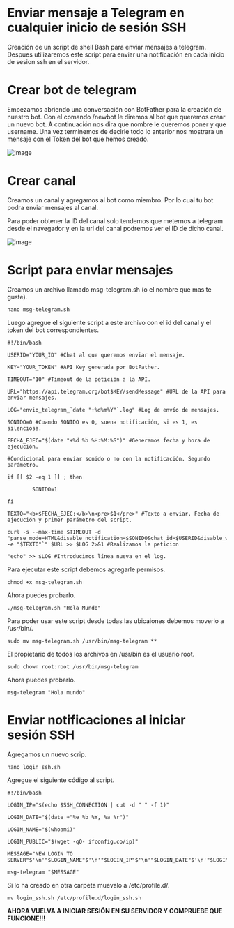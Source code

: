 # Enviar mensaje a Telegram en cualquier inicio de sesión SSH
Creación de un script de shell Bash para enviar mensajes a telegram. Despues utilizaremos este script para enviar una notificación en cada inicio de sesion ssh en el servidor.

# Crear bot de telegram
Empezamos abriendo una conversación con BotFather para la creación de nuestro bot. Con el comando /newbot le diremos al bot que queremos crear un nuevo bot. A continuación nos dira que nombre le queremos poner y que username. Una vez terminemos de decirle todo lo anterior nos mostrara un mensaje con el Token del bot que hemos creado.

![image](https://user-images.githubusercontent.com/74573174/193409759-78c6b0c3-e285-442a-b942-085299730bf3.png)

# Crear canal
Creamos un canal y agregamos al bot como miembro. Por lo cual tu bot podra enviar mensajes al canal.

Para poder obtener la ID del canal solo tendemos que meternos a telegram desde el navegador y en la url del canal podremos ver el ID de dicho canal.

![image](https://user-images.githubusercontent.com/74573174/193409778-a375eddd-450d-4b75-816b-891a59875133.png)

# Script para enviar mensajes
Creamos un archivo llamado msg-telegram.sh (o el nombre que mas te guste).

`nano msg-telegram.sh`

Luego agregue el siguiente script a este archivo con el id del canal y el token del bot correspondientes.

```
#!/bin/bash

USERID="YOUR_ID" #Chat al que queremos enviar el mensaje.

KEY="YOUR_TOKEN" #API Key generada por BotFather.

TIMEOUT="10" #Timeout de la petición a la API.

URL="https://api.telegram.org/bot$KEY/sendMessage" #URL de la API para enviar mensajes.

LOG="envio_telegram_`date "+%d%m%Y"`.log" #Log de envío de mensajes.

SONIDO=0 #Cuando SONIDO es 0, suena notificación, si es 1, es silenciosa.

FECHA_EJEC="$(date "+%d %b %H:%M:%S")" #Generamos fecha y hora de ejecución.

#Condicional para enviar sonido o no con la notificación. Segundo parámetro.

if [[ $2 -eq 1 ]] ; then

        SONIDO=1

fi

TEXTO="<b>$FECHA_EJEC:</b>\n<pre>$1</pre>" #Texto a enviar. Fecha de ejecución y primer parámetro del script.

curl -s --max-time $TIMEOUT -d "parse_mode=HTML&disable_notification=$SONIDO&chat_id=$USERID&disable_web_page_preview=1&text=`echo -e "$TEXTO"`" $URL >> $LOG 2>&1 #Realizamos la peticion

"echo" >> $LOG #Introducimos línea nueva en el log.
```

Para ejecutar este script debemos agregarle permisos.

`chmod +x msg-telegram.sh`

Ahora puedes probarlo.

`./msg-telegram.sh "Hola Mundo"`

Para poder usar este script desde todas las ubicaiones debemos moverlo a /usr/bin/.

`sudo mv msg-telegram.sh /usr/bin/msg-telegram **`

El propietario de todos los archivos en /usr/bin es el usuario root.

`sudo chown root:root /usr/bin/msg-telegram`

Ahora puedes probarlo.

`msg-telegram "Hola mundo"`

# Enviar notificaciones al iniciar sesión SSH

Agregamos un nuevo scrip.

`nano login_ssh.sh`



Agregue el siguiente código al script.

```
#!/bin/bash

LOGIN_IP="$(echo $SSH_CONNECTION | cut -d " " -f 1)"

LOGIN_DATE="$(date +"%e %b %Y, %a %r")"

LOGIN_NAME="$(whoami)"

LOGIN_PUBLIC="$(wget -qO- ifconfig.co/ip)"

MESSAGE="NEW LOGIN TO SERVER"$'\n'"$LOGIN_NAME"$'\n'"$LOGIN_IP"$'\n'"$LOGIN_DATE"$'\n'"$LOGIN_PUBLIC"

msg-telegram "$MESSAGE"
```

Si lo ha creado en otra carpeta muevalo a /etc/profile.d/.

`mv login_ssh.sh /etc/profile.d/login_ssh.sh`


**AHORA VUELVA A INICIAR SESIÓN EN SU SERVIDOR Y COMPRUEBE QUE FUNCIONE!!!**

